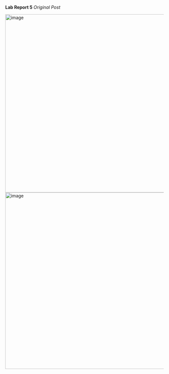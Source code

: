 **Lab Report 5**
*Original Post*

<img width="567" alt="image" src="https://github.com/gcardenasortiz/cse15l-lab-reports-WI24/assets/156359594/87c3a62a-e6d7-4533-a67c-6a6658e797c6">


<img width="562" alt="image" src="https://github.com/gcardenasortiz/cse15l-lab-reports-WI24/assets/156359594/350ebe52-a87e-4bf3-b9a6-8f87864bc884">
